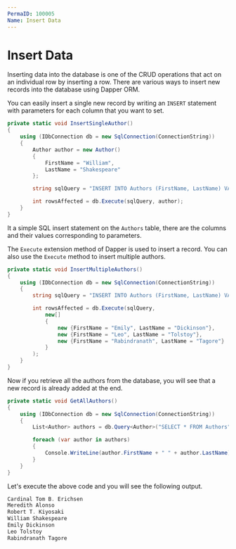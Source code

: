 ```yaml
---
PermaID: 100005
Name: Insert Data
---
```


# Insert Data

Inserting data into the database is one of the CRUD operations that act on an individual row by inserting a row. There are various ways to insert new records into the database using Dapper ORM.

You can easily insert a single new record by writing an `INSERT` statement with parameters for each column that you want to set.


```csharp
private static void InsertSingleAuthor()
{
    using (IDbConnection db = new SqlConnection(ConnectionString))
    {
        Author author = new Author()
        {
            FirstName = "William",
            LastName = "Shakespeare"
        };

        string sqlQuery = "INSERT INTO Authors (FirstName, LastName) VALUES(@FirstName, @LastName)";

        int rowsAffected = db.Execute(sqlQuery, author);
    }
}
```

It a simple SQL insert statement on the `Authors` table, there are the columns and their values corresponding to parameters. 

The `Execute` extension method of Dapper is used to insert a record. You can also use the `Execute` method to insert multiple authors.

```csharp
private static void InsertMultipleAuthors()
{
    using (IDbConnection db = new SqlConnection(ConnectionString))
    {
        string sqlQuery = "INSERT INTO Authors (FirstName, LastName) VALUES(@FirstName, @LastName)";

        int rowsAffected = db.Execute(sqlQuery,
            new[]
            {
                new {FirstName = "Emily", LastName = "Dickinson"},
                new {FirstName = "Leo", LastName = "Tolstoy"},
                new {FirstName = "Rabindranath", LastName = "Tagore"}
            }
        );
    }
}
```

Now if you retrieve all the authors from the database, you will see that a new record is already added at the end.

```csharp
private static void GetAllAuthors()
{
    using (IDbConnection db = new SqlConnection(ConnectionString))
    {
        List<Author> authors = db.Query<Author>("SELECT * FROM Authors").ToList();

        foreach (var author in authors)
        {
            Console.WriteLine(author.FirstName + " " + author.LastName);
        }
    }
}
```

Let's execute the above code and you will see the following output.

```csharp
Cardinal Tom B. Erichsen
Meredith Alonso
Robert T. Kiyosaki
William Shakespeare
Emily Dickinson
Leo Tolstoy
Rabindranath Tagore
```